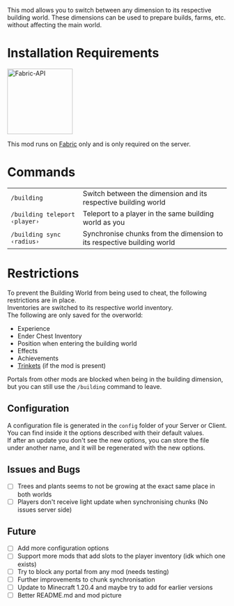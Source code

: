 This mod allows you to switch between any dimension to its respective building world.
These dimensions can be used to prepare builds, farms, etc. without affecting the main world.

# Installation Requirements

[<img src="https://i.imgur.com/Ol1Tcf8.png" width="150px" alt="Fabric-API">](https://www.curseforge.com/minecraft/mc-mods/fabric-api)

This mod runs on [Fabric](https://fabricmc.net/) only and is only required on the server.

# Commands

<table>
    <tbody>
        <tr>
            <td><code>/building</code></td>
            <td>Switch between the dimension and its respective building world</td>
        </tr>
        <tr>
            <td><code>/building teleport ‹player›</code></td>
            <td>Teleport to a player in the same building world as you</td>
        </tr>
        <tr>
            <td><code>/building sync ‹radius›</code></td>
            <td>Synchronise chunks from the dimension to its respective building world</td>
        </tr>
    </tbody>
</table>

# Restrictions 

To prevent the Building World from being used to cheat, the following restrictions are in place.  
Inventories are switched to its respective world inventory.  
The following are only saved for the overworld:  
- Experience  
- Ender Chest Inventory  
- Position when entering the building world  
- Effects
- Achievements
- [Trinkets](https://www.curseforge.com/minecraft/mc-mods/trinkets) (if the mod is present) 

Portals from other mods are blocked when being in the building dimension, but you can still use the `/building` command to leave.

## Configuration

A configuration file is generated in the `config` folder of your Server or Client.  
You can find inside it the options described with their default values.  
If after an update you don't see the new options, you can store the file under another name, and it will be regenerated with the new options.  

## Issues and Bugs

- [ ] Trees and plants seems to not be growing at the exact same place in both worlds  
- [ ] Players don't receive light update when synchronising chunks (No issues server side)

## Future

- [ ] Add more configuration options  
- [ ] Support more mods that add slots to the player inventory (idk which one exists)
- [ ] Try to block any portal from any mod (needs testing)
- [ ] Further improvements to chunk synchronisation
- [ ] Update to Minecraft 1.20.4 and maybe try to add for earlier versions
- [ ] Better README.md and mod picture

<style>
    td, tr{
        border: none !important;
    }
</style>